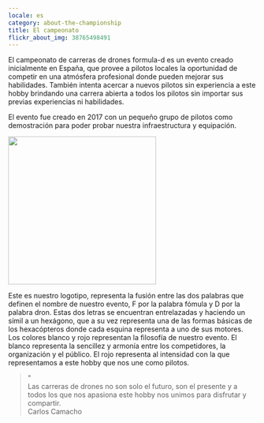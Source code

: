 ```yaml
---
locale: es
category: about-the-championship
title: El campeonato
flickr_about_img: 38765498491
---
```


El campeonato de carreras de drones formula-d es un
evento creado inicialmente en España, que provee
a pilotos locales la oportunidad de competir en una
atmósfera profesional donde pueden mejorar sus
habilidades. También intenta acercar a nuevos
pilotos sin experiencia a este hobby brindando
una carrera abierta a todos los pilotos sin importar
sus previas experiencias ni habilidades.

El evento fue creado en 2017 con un pequeño
grupo de pilotos como demostración para poder probar
nuestra infraestructura y equipación.

<div class="nk-post-text mt-0">
    <img style="height: 300px;" class="pull-left mt-0" src="/assets/images/logo_about.png" alt="">
        <p class="text-white">
Este es nuestro logotipo, representa la fusión entre las dos palabras
que definen el nombre de nuestro evento, F por la palabra fómula y D por la
palabra dron.
Estas dos letras se encuentran entrelazadas y haciendo un
símil a un hexágono, que a su vez representa una de las formas básicas de
los hexacópteros donde cada esquina representa a uno de sus motores.
Los colores blanco y rojo representan la filosofía de nuestro evento.
El blanco representa la sencillez y armonía entre los competidores, la
organización y el público.
El rojo representa al intensidad con la que representamos a este hobby que nos
une como pilotos.
</p>
</div>

<div class="nk-gap-1"></div>

<blockquote class="nk-blockquote">
                        <div class="nk-blockquote-icon">
                            <span>"</span>
                        </div>
                        <div class="nk-blockquote-content">
                            Las carreras de drones no son solo el futuro, son el presente y a todos los que nos apasiona este hobby nos unimos para disfrutar y compartir.
                        </div>
                        <div class="nk-blockquote-author">
                            <span>Carlos Camacho</span>
                        </div>
</blockquote>
